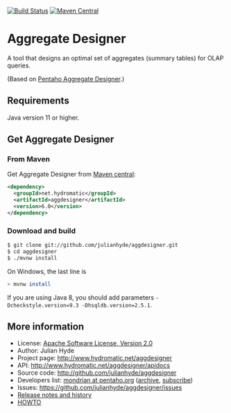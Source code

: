 <!--
{% comment %}
Licensed under the Apache License, Version 2.0 (the "License");
you may not use this file except in compliance with
the License. You may obtain a copy of the License at

http://www.apache.org/licenses/LICENSE-2.0

Unless required by applicable law or agreed to in writing,
software distributed under the License is distributed on an
"AS IS" BASIS, WITHOUT WARRANTIES OR CONDITIONS OF ANY KIND,
either express or implied.  See the License for the specific
language governing permissions and limitations under the
License.
{% endcomment %}
-->
[![Build Status](https://github.com/julianhyde/aggdesigner/actions/workflows/main.yml/badge.svg?branch=main)](https://github.com/julianhyde/aggdesigner/actions?query=branch%3Amain)
[![Maven Central](https://maven-badges.herokuapp.com/maven-central/net.hydromatic/aggdesigner/badge.svg)](https://maven-badges.herokuapp.com/maven-central/net.hydromatic/aggdesigner)

# Aggregate Designer

A tool that designs an optimal set of aggregates (summary tables) for
OLAP queries.

(Based on <a href="https://github.com/pentaho/pentaho-aggdesigner">Pentaho Aggregate Designer</a>.)

## Requirements

Java version 11 or higher.

## Get Aggregate Designer

### From Maven

Get Aggregate Designer from
<a href="https://search.maven.org/#search%7Cga%7C1%7Ca%3Aaggdesigner">Maven central</a>:

```xml
<dependency>
  <groupId>net.hydromatic</groupId>
  <artifactId>aggdesigner</artifactId>
  <version>6.0</version>
</dependency>
```

### Download and build

```bash
$ git clone git://github.com/julianhyde/aggdesigner.git
$ cd aggdesigner
$ ./mvnw install
```

On Windows, the last line is

```bash
> mvnw install
```

If you are using Java 8, you should add parameters
`-Dcheckstyle.version=9.3 -Dhsqldb.version=2.5.1`.

## More information

* License: <a href="LICENSE">Apache Software License, Version 2.0</a>
* Author: Julian Hyde
* Project page: http://www.hydromatic.net/aggdesigner
* API: http://www.hydromatic.net/aggdesigner/apidocs
* Source code: http://github.com/julianhyde/aggdesigner
* Developers list:
  <a href="mailto:mondrian@pentaho.org">mondrian at pentaho.org</a>
  (<a href="http://lists.pentaho.org/pipermail/mondrian/">archive</a>,
  <a href="http://lists.pentaho.org/mailman/listinfo/mondrian">subscribe</a>)
* Issues: https://github.com/julianhyde/aggdesigner/issues
* <a href="HISTORY.md">Release notes and history</a>
* <a href="HOWTO.md">HOWTO</a>

